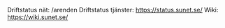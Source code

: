 Driftstatus nät: /arenden
Driftstatus tjänster: https://status.sunet.se/
Wiki: https://wiki.sunet.se/